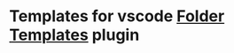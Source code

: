 # Templates for vscode [Folder Templates](https://marketplace.visualstudio.com/items?itemName=Huuums.vscode-fast-folder-structure#template-format) plugin